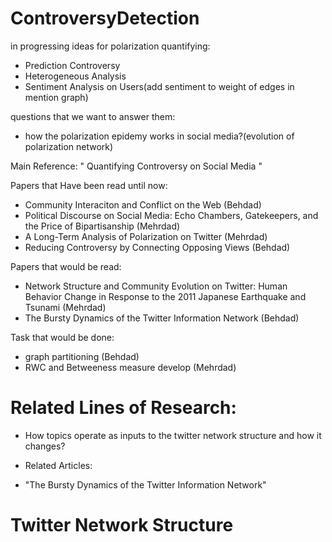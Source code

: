 # ControversyDetection
in progressing ideas for polarization quantifying:
- Prediction Controversy
- Heterogeneous Analysis
- Sentiment Analysis on Users(add sentiment to weight of edges in mention graph)

questions that we want to answer them:
- how the polarization epidemy works in social media?(evolution of polarization network)

Main Reference:
" Quantifying Controversy on Social Media "
 
 
 
 
Papers that Have been read until now:
  - Community Interaciton and Conflict on the Web (Behdad)
  - Political Discourse on Social Media: Echo Chambers, Gatekeepers, and the Price of Bipartisanship (Mehrdad)
  - A Long-Term Analysis of Polarization on Twitter (Mehrdad)
  - Reducing Controversy by Connecting Opposing Views (Behdad)
  
Papers that would be read:
  - Network Structure and Community Evolution on Twitter: Human Behavior Change in Response to the 2011 Japanese Earthquake and Tsunami (Mehrdad)
  -  The Bursty Dynamics of the Twitter Information Network (Behdad)
 
Task that would be done:
  -  graph partitioning (Behdad)
  -  RWC and Betweeness measure develop (Mehrdad)
  
# Related Lines of Research:
- How topics operate as inputs to the twitter network structure and how it changes?
* Related Articles:
- "The Bursty Dynamics of the Twitter Information Network"



# Twitter Network Structure

